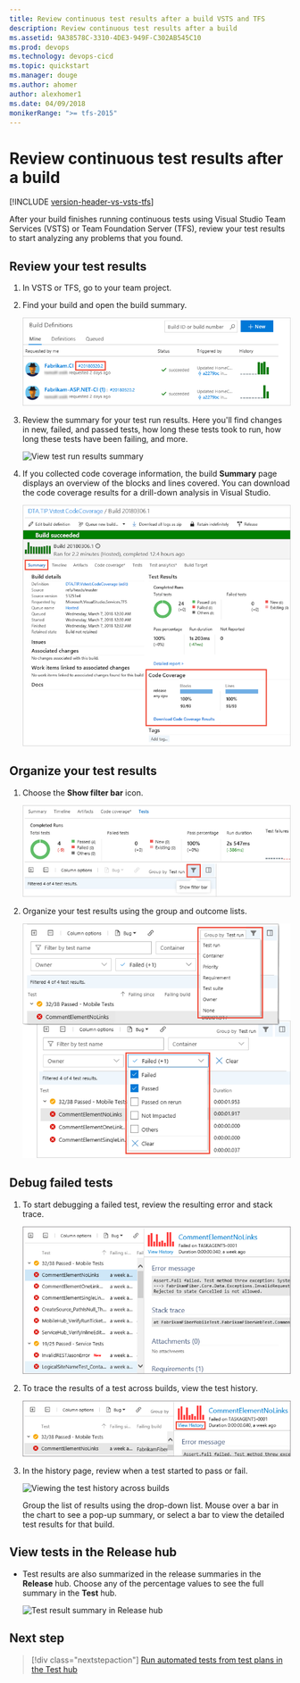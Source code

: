 ```yaml
---
title: Review continuous test results after a build VSTS and TFS 
description: Review continuous test results after a build
ms.assetid: 9A38578C-3310-4DE3-949F-C302AB545C10
ms.prod: devops
ms.technology: devops-cicd
ms.topic: quickstart
ms.manager: douge
ms.author: ahomer
author: alexhomer1
ms.date: 04/09/2018
monikerRange: ">= tfs-2015"
---
```


# Review continuous test results after a build

[!INCLUDE [version-header-vs-vsts-tfs](_shared/version-header-vs-vsts-tfs.md)]

After your build finishes running continuous tests using Visual Studio Team Services (VSTS) or Team Foundation Server (TFS),
review your test results to start analyzing any problems that you found.

<a name="reviewtests"></a>  
## Review your test results

1. In VSTS or TFS, go to your team project.

1. Find your build and open the build summary.

   ![Go to Build hub, build definition, build summary](_img/review-continuous-test-results-after-build/open-summary.png)

1. Review the summary for your test run results.
   Here you'll find changes in new, failed, and passed tests, 
   how long these tests took to run, how long these tests have been failing, and more.

   ![View test run results summary](_img/test-results-summary.png)

1. If you collected code coverage information, the build **Summary** page displays an overview of the blocks and lines covered.
   You can download the code coverage results for a drill-down analysis in Visual Studio.

   ![View code coverage information](_img/review-continuous-test-results-after-build/code-coverage-results.png)

<a name="organizetests"></a>  
## Organize your test results

1. Choose the **Show filter bar** icon.

   ![Show the filters bar](_img/review-continuous-test-results-after-build/show-filters.png)

1. Organize your test results using the group and outcome lists.

   ![Organize your test results](_img/organize-test-results.png)

<a name="debugtests"></a>  
## Debug failed tests

1. To start debugging a failed test, review the resulting error and stack trace.

   ![Error and stack trace for a failed test](_img/review-continuous-test-results-after-build/build-error-message.png)

1. To trace the results of a test across builds, view the test history.

   ![Open the test history page](_img/review-continuous-test-results-after-build/test-history-01.png)

1. In the history page, review when a test started to pass or fail.

   ![Viewing the test history across builds](_img/review-continuous-test-results-after-build/test-history-02.png)

   Group the list of results using the drop-down list.
   Mouse over a bar in the chart to see a pop-up summary, or select
   a bar to view the detailed test results for that build.
 
<a name="viewrelease"></a>  
## View tests in the Release hub

* Test results are also summarized in the release summaries in the **Release** hub.
  Choose any of the percentage values to see the full summary in the **Test** hub. 

  ![Test result summary in Release hub](_img/review-continuous-test-results-after-build/release-test-results-01.png)

## Next step

> [!div class="nextstepaction"]
> [Run automated tests from test plans in the Test hub](run-automated-tests-from-test-hub.md)
